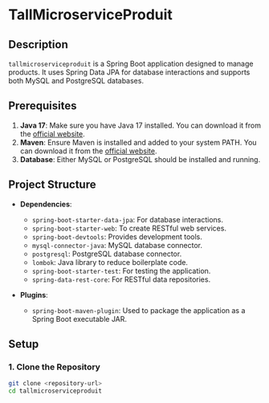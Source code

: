 
# TallMicroserviceProduit

## Description
`tallmicroserviceproduit` is a Spring Boot application designed to manage products. It uses Spring Data JPA for database interactions and supports both MySQL and PostgreSQL databases.

## Prerequisites

1. **Java 17**: Make sure you have Java 17 installed. You can download it from the [official website](https://www.oracle.com/java/technologies/javase-jdk17-downloads.html).
2. **Maven**: Ensure Maven is installed and added to your system PATH. You can download it from the [official website](https://maven.apache.org/download.cgi).
3. **Database**: Either MySQL or PostgreSQL should be installed and running.

## Project Structure

- **Dependencies**:
  - `spring-boot-starter-data-jpa`: For database interactions.
  - `spring-boot-starter-web`: To create RESTful web services.
  - `spring-boot-devtools`: Provides development tools.
  - `mysql-connector-java`: MySQL database connector.
  - `postgresql`: PostgreSQL database connector.
  - `lombok`: Java library to reduce boilerplate code.
  - `spring-boot-starter-test`: For testing the application.
  - `spring-data-rest-core`: For RESTful data repositories.

- **Plugins**:
  - `spring-boot-maven-plugin`: Used to package the application as a Spring Boot executable JAR.

## Setup

### 1. Clone the Repository
```bash
git clone <repository-url>
cd tallmicroserviceproduit

